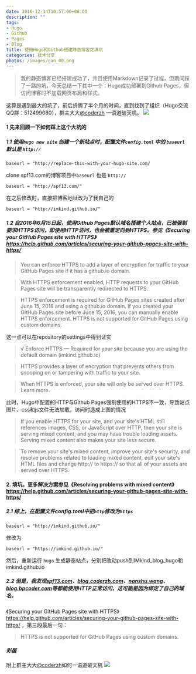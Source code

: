 ```yaml
---
date: 2016-12-14T10:57:00+08:00
description: ""
tags:
- Hugo
- Github
- Pages
- Blog
title: 使用Hugo和Github搭建静态博客之填坑
categories: 技术分享
photos: /images/gan_00.png
---
```


> 我的静态博客已经搭建成功了，并且使用Markdown记录了过程，但期间踩了一路的坑，今天总结一下其中一个：Hugo成功部署到Github Pages，但访问博客时不加载网页布局和样式。

这算是遇到最大的坑了，前后折腾了半个月的时间，直到找到了组织（Hugo交流QQ群：512499080），群主大大[@coderzh](http://www.coderzh.com/) 一语道破天机。
![](/images/hugo_tk_01.png)

<!--more-->

#### 1 先来回顾一下如何踩上这个大坑的

##### 1.1 使用`hugo new site` 创建一个新站点时，配置文件`config.toml` 中的 `baseurl` 默认是 `http://`

	baseurl = "http://replace-this-with-your-hugo-site.com/

clone spf13.com的博客项目中`baseurl` 也是 `http://`

	baseurl = "http://spf13.com/"

在之后修改时，直接把博客地址改为了我自己的

	baseurl = "http://imkind.github.io/"

##### 1.2 自2016年6月15日起，使用Github Pages默认域名搭建个人站点，已被强制要求HTTPS访问，即使用HTTP访问，也会被重定向到HTTPS。参见《Securing your GitHub Pages site with HTTPS》 https://help.github.com/articles/securing-your-github-pages-site-with-https/



> You can enforce HTTPS to add a layer of encryption for traffic to your GitHub Pages site if it has a github.io domain.

> With HTTPS enforcement enabled, HTTP requests to your GitHub Pages site will be transparently redirected to HTTPS.

> HTTPS enforcement is required for GitHub Pages sites created after June 15, 2016 and using a github.io domain. If you created your GitHub Pages site before June 15, 2016, you can manually enable HTTPS enforcement. HTTPS is not supported for GitHub Pages using custom domains.

这一点可以在repository的settings中得到证实

> √ Enforce HTTPS — Required for your site because you are using the default domain (imkind.github.io)

> HTTPS provides a layer of encryption that prevents others from snooping on or tampering with traffic to your site.

> When HTTPS is enforced, your site will only be served over HTTPS. Learn more.

此时，Hugo中配置的HTTP与Github Pages强制使用的HTTPS不一致，导致站点图片、css和js文件无法加载，访问时造成上图的情况

> If you enable HTTPS for your site, and your site's HTML still references images, CSS, or JavaScript over HTTP, then your site is serving mixed content, and you may have trouble loading assets. Serving mixed content also makes your site less secure.

>To remove your site's mixed content, improve your site's security, and resolve problems related to loading mixed content, edit your site's HTML files and change http:// to https:// so that all of your assets are served over HTTPS.

#### 2. 填坑，更多解决方案参见《Resolving problems with mixed content》https://help.github.com/articles/securing-your-github-pages-site-with-https/

##### 2.1 综上，在配置文件config.toml中把`http`修改为`https`

	baseurl = "http://imkind.github.io/"

修改为

	baseurl = "https://imkind.github.io/"

然后，重新运行 `hugo` 生成静态站点，分别把改动push到IMkind_blog_hugo和imkind.github.io

##### 2.2 但是，我发现[spf13.com](http://spf13.com/)、[blog.coderzh.com](http://blog.coderzh.com/)、[nanshu.wang](http://nanshu.wang/)、[blog.bpcoder.com](http://blog.bpcoder.com/)等都能使用HTTP正常访问，这可能是因为绑定了自己的域名。

《Securing your GitHub Pages site with HTTPS》 https://help.github.com/articles/securing-your-github-pages-site-with-https/ ，第三段最后一句：

> HTTPS is not supported for GitHub Pages using custom domains.

#### *彩蛋*
附上群主大大[@coderzh](http://www.coderzh.com/)如何一语道破天机
![](/images/hugo_tk_02.png)
